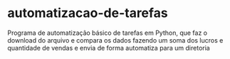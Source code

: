 # automatizacao-de-tarefas
Programa de automatização básico de tarefas em Python, que faz o download do arquivo e compara os dados fazendo um soma dos lucros e quantidade de vendas e envia de forma automatiza para um diretoria
